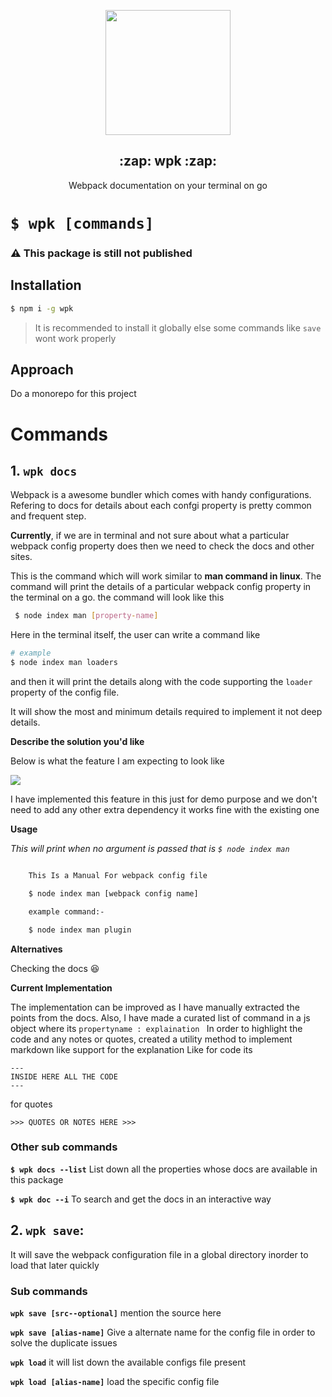 <p align="center" >
    <img src="https://imgur.com/Djb5EXk.png" width="200px" />
</p>
<h2 align="center">:zap: wpk :zap:</h2>

<p align="center" >
Webpack documentation on your terminal on go
</p>


# `$ wpk [commands]`



### :warning: This package is still not published
## Installation
```bash
$ npm i -g wpk 
```
> It is recommended to install it globally else some commands like `save` wont work properly

## Approach
Do a monorepo for this project

# Commands
## 1. `wpk docs`

Webpack is a awesome bundler which comes with handy configurations. Refering to docs for details about each confgi property is pretty common and frequent step. 

**Currently**, if we are in terminal and not sure about what a particular webpack config property does then we need to check the docs and other sites.

This is the command which will work similar to **man command in linux**.
The command will print the details of a particular webpack config property in the terminal on a go. the command will look like this
```bash
 $ node index man [property-name]
```
Here in the terminal itself, the user can write a command like
```bash
# example
$ node index man loaders
```
and then it will print the details along with the code supporting the `loader` property of the config file.

It will show the most and minimum details required to implement it not deep details.

**Describe the solution you'd like**

Below is what the feature I am expecting to look like

<img src="https://imgur.com/XLRcQlo.gif" />

I have implemented this feature in this just for demo purpose and we don't need to add any other extra dependency it works fine with the existing one

**Usage**

*This will print when no argument is passed that is ` $ node index man `*

```bash

    This Is a Manual For webpack config file

    $ node index man [webpack config name]

    example command:-

    $ node index man plugin


```
**Alternatives**

Checking the docs :laughing:

**Current Implementation**

The implementation can be improved as I have manually extracted the points from the docs. Also, I have made a curated list of command in a js object where its `propertyname : explaination `
In order to highlight the code and any notes or quotes, created a utility method to implement markdown like support for the explanation
Like for code its
```
---
INSIDE HERE ALL THE CODE
---

```
for quotes
```
>>> QUOTES OR NOTES HERE >>>
```

### Other sub commands
**` $ wpk docs --list `**
List down all the properties whose docs are available in this package

**` $ wpk doc --i `**
To search and get the docs in an interactive way


## 2. `wpk save`:
It will save the webpack configuration file in a global directory inorder to load that later quickly
### Sub commands

**`wpk save [src--optional]`**
mention the source here

**`wpk save [alias-name]`**
Give a alternate name for the config file in order to solve the duplicate issues

**`wpk load`**
it will list down the available configs file present

**`wpk load [alias-name]`**
load the specific config file

